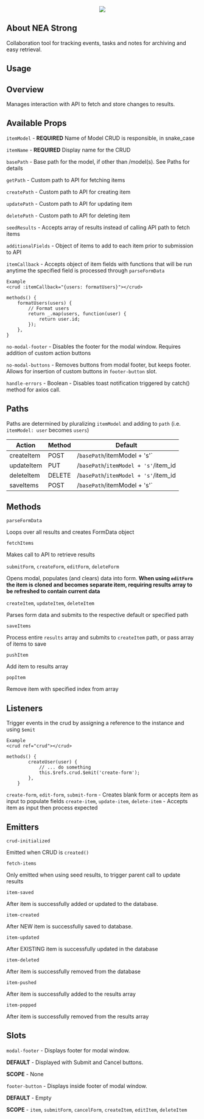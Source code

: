 <p align="center"><img src="https://laravel.com/assets/img/components/logo-laravel.svg"></p>

## About NEA Strong

Collaboration tool for tracking events, tasks and notes for archiving and easy retrieval. 

## Usage

## Overview
Manages interaction with API to fetch and store changes to results. 

## Available Props
`itemModel` - **REQUIRED** Name of Model CRUD is responsible, in snake_case

`itemName` - **REQUIRED** Display name for the CRUD

`basePath` - Base path for the model, if other than /model(s). See Paths for details

`getPath` - Custom path to API for fetching items

`createPath` - Custom path to API for creating item

`updatePath` - Custom path to API for updating item

`deletePath` - Custom path to API for deleting item

`seedResults` - Accepts array of results instead of calling API path to fetch items

`additionalFields` - Object of items to add to each item prior to submission to API

`itemCallback` - Accepts object of item fields with functions that will be run anytime 
the specified field is processed through `parseFormData`
    
    Example
    <crud :itemCallback="{users: formatUsers}"></crud>
    
    methods() {
        formatUsers(users) {
            // Format users
            return _.map(users, function(user) {
                return user.id;
            });
        },
    } 
    
`no-modal-footer` - Disables the footer for the modal window. Requires addition of custom action buttons

`no-modal-buttons` - Removes buttons from modal footer, but keeps footer. Allows for insertion of 
custom buttons in `footer-button` slot. 

`handle-errors` - Boolean - Disables toast notification triggered by catch() method for axios call.

## Paths
Paths are determined by pluralizing `itemModel` and adding to `path`
(i.e. `itemModel: user` becomes `users`)

Action | Method | Default 
-------|--------|---------
createItem | POST | /`basePath`/itemModel + 's'`
updateItem | PUT | /`basePath`/`itemModel + 's'`/item_id
deleteItem | DELETE | /`basePath`/`itemModel + 's'`/item_id
saveItems | POST | /`basePath`/itemModel + 's'`

## Methods
`parseFormData`

Loops over all results and creates FormData object

`fetchItems`

Makes call to API to retrieve results

`submitForm`, `createForm`, `editForm`, `deleteForm`

Opens modal, populates (and clears) data into form. **When using `editForm` the item is cloned 
and becomes separate item, requiring results array to be refreshed to contain current data**

`createItem`, `updateItem`, `deleteItem`

Parses form data and submits to the respective default or specified path

`saveItems`

Process entire `results` array and submits to `createItem` path, or pass array of items to save

`pushItem`

Add item to results array

`popItem`

Remove item with specified index from array 

## Listeners
Trigger events in the crud by assigning a reference to the instance and using `$emit`

    Example
    <crud ref="crud"></crud>
    
    methods() {
            createUser(user) {
                // ... do something
                this.$refs.crud.$emit('create-form');
            },
        } 
        
`create-form`, `edit-form`, `submit-form` - Creates blank form or accepts item as input to populate fields
`create-item`, `update-item`, `delete-item` - Accepts item as input then process expected 

## Emitters
`crud-initialized`

Emitted when CRUD is `created()`

`fetch-items`

Only emitted when using seed results, to trigger parent call to update results

`item-saved`

After item is successfully added or updated to the database.

`item-created`
 
After NEW item is successfully saved to database.
 
`item-updated`
  
After EXISTING item is successfully updated in the database
  
`item-deleted`
   
After item is successfully removed from the database

`item-pushed`

After item is successfully added to the results array

`item-popped`

After item is successfully removed from the results array

## Slots
`modal-footer` - Displays footer for modal window.

**DEFAULT** - Displayed with Submit and Cancel buttons.

**SCOPE** - None 

`footer-button` - Displays inside footer of modal window.

**DEFAULT** - Empty

**SCOPE** - `item`, `submitForm`, `cancelForm`, `createItem`, `editItem`, `deleteItem`

